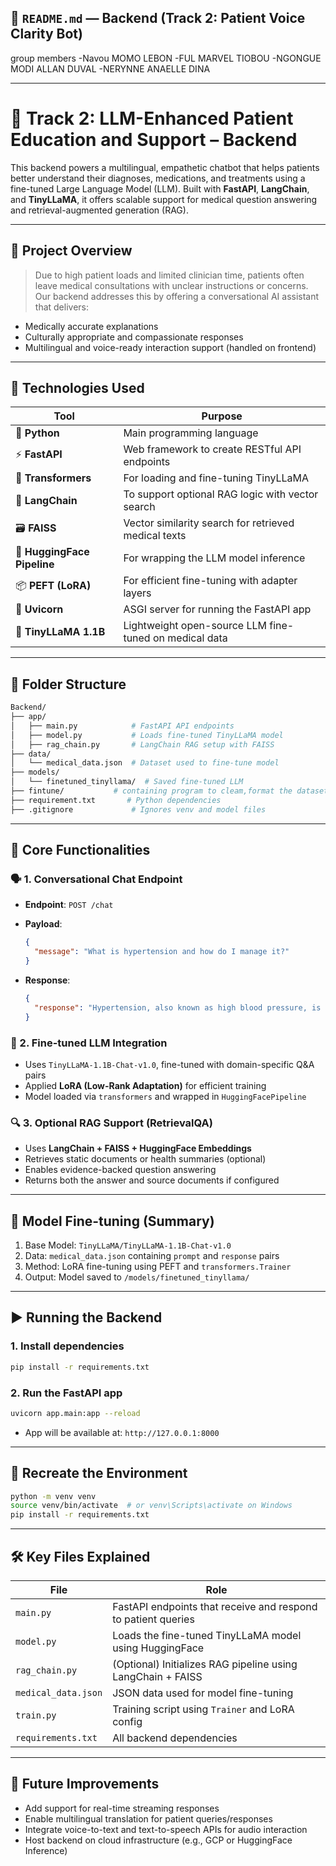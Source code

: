 
## 📁 `README.md` — Backend (Track 2: Patient Voice Clarity Bot)

group members
-Navou MOMO LEBON
-FUL MARVEL TIOBOU
-NGONGUE MODI ALLAN DUVAL
-NERYNNE ANAELLE DINA

---

# 🧠 Track 2: LLM-Enhanced Patient Education and Support – Backend

This backend powers a multilingual, empathetic chatbot that helps patients better understand their diagnoses, medications, and treatments using a fine-tuned Large Language Model (LLM). Built with **FastAPI**, **LangChain**, and **TinyLLaMA**, it offers scalable support for medical question answering and retrieval-augmented generation (RAG).

---

## 📌 Project Overview

> Due to high patient loads and limited clinician time, patients often leave medical consultations with unclear instructions or concerns. Our backend addresses this by offering a conversational AI assistant that delivers:

* Medically accurate explanations
* Culturally appropriate and compassionate responses
* Multilingual and voice-ready interaction support (handled on frontend)

---

## 🧰 Technologies Used

| Tool                        | Purpose                                                |
| --------------------------- | ------------------------------------------------------ |
| 🐍 **Python**               | Main programming language                              |
| ⚡ **FastAPI**               | Web framework to create RESTful API endpoints          |
| 🤗 **Transformers**         | For loading and fine-tuning TinyLLaMA                  |
| 🧠 **LangChain**            | To support optional RAG logic with vector search       |
| 🗃️ **FAISS**               | Vector similarity search for retrieved medical texts   |
| 🔗 **HuggingFace Pipeline** | For wrapping the LLM model inference                   |
| 📦 **PEFT (LoRA)**          | For efficient fine-tuning with adapter layers          |
| 🧪 **Uvicorn**              | ASGI server for running the FastAPI app                |
| 🧠 **TinyLLaMA 1.1B**       | Lightweight open-source LLM fine-tuned on medical data |

---

## 📂 Folder Structure

```bash
Backend/
├── app/
│   ├── main.py            # FastAPI API endpoints
│   ├── model.py           # Loads fine-tuned TinyLLaMA model
│   ├── rag_chain.py       # LangChain RAG setup with FAISS
├── data/
│   └── medical_data.json  # Dataset used to fine-tune model
├── models/
│   └── finetuned_tinyllama/  # Saved fine-tuned LLM
├── fintune/           # containing program to cleam,format the dataset and that to fintune our model
├── requirement.txt       # Python dependencies
├── .gitignore             # Ignores venv and model files

```

---

## 🔧 Core Functionalities

### 🗣️ 1. Conversational Chat Endpoint

* **Endpoint**: `POST /chat`
* **Payload**:

  ```json
  {
    "message": "What is hypertension and how do I manage it?"
  }
  ```
* **Response**:

  ```json
  {
    "response": "Hypertension, also known as high blood pressure, is a condition..."
  }
  ```

### 🧠 2. Fine-tuned LLM Integration

* Uses `TinyLLaMA-1.1B-Chat-v1.0`, fine-tuned with domain-specific Q\&A pairs
* Applied **LoRA (Low-Rank Adaptation)** for efficient training
* Model loaded via `transformers` and wrapped in `HuggingFacePipeline`

### 🔍 3. Optional RAG Support (RetrievalQA)

* Uses **LangChain + FAISS + HuggingFace Embeddings**
* Retrieves static documents or health summaries (optional)
* Enables evidence-backed question answering
* Returns both the answer and source documents if configured

---

## 🧪 Model Fine-tuning (Summary)

1. Base Model: `TinyLLaMA/TinyLLaMA-1.1B-Chat-v1.0`
2. Data: `medical_data.json` containing `prompt` and `response` pairs
3. Method: LoRA fine-tuning using PEFT and `transformers.Trainer`
4. Output: Model saved to `/models/finetuned_tinyllama/`

---

## ▶️ Running the Backend

### 1. Install dependencies

```bash
pip install -r requirements.txt
```

### 2. Run the FastAPI app

```bash
uvicorn app.main:app --reload
```

* App will be available at: `http://127.0.0.1:8000`

---

## 🔁 Recreate the Environment

```bash
python -m venv venv
source venv/bin/activate  # or venv\Scripts\activate on Windows
pip install -r requirements.txt
```

---

## 🛠️ Key Files Explained

| File                | Role                                                          |
| ------------------- | ------------------------------------------------------------- |
| `main.py`           | FastAPI endpoints that receive and respond to patient queries |
| `model.py`          | Loads the fine-tuned TinyLLaMA model using HuggingFace        |
| `rag_chain.py`      | (Optional) Initializes RAG pipeline using LangChain + FAISS   |
| `medical_data.json` | JSON data used for model fine-tuning                          |
| `train.py`          | Training script using `Trainer` and LoRA config               |
| `requirements.txt`  | All backend dependencies                                      |

---

## 🧠 Future Improvements

* Add support for real-time streaming responses
* Enable multilingual translation for patient queries/responses
* Integrate voice-to-text and text-to-speech APIs for audio interaction
* Host backend on cloud infrastructure (e.g., GCP or HuggingFace Inference)

